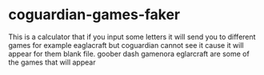 # coguardian-games-faker
This is a calculator that if you input some letters it will send you to different games for example eaglacraft but coguardian cannot see it cause it will appear for them blank file.
goober dash 
gamenora
eglarcraft 
are some of the games that will appear
